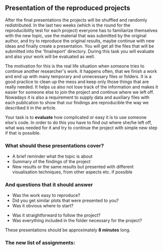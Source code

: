 ## Presentation of the reproduced projects 

After the final presentations the projects will be shuffled and randomly redistributed. In the last two weeks (which is the round for the reproducibility test for each project) everyone has to  familiarize themselves with the new topic, use the material that was submitted by the original author, and try to reproduce the original results, maybe continue with new ideas and finally create a presentation. You will get all the files that will be submitted into the 'finalreport' directory. During this task you will evaluate and also your work will be evaluated as well.

The motivation for this is the real life situation when someone tries to continue another researcher's work. 
It happens often, that we finish a work and end up with many temporary and unnecessary files or folders. It is a good practice to clean up the mess and keep only those things that are really needed. It helps us also not lose track of the information and makes it easier for someone else to join the project and continue where we left off.
Nowadays it is also a requirement to supply data and auxiliary files with each publication to show that our findings are reproducible the way we described it in the article.

Your task is to **evaluate** how complicated or easy it is to use someone else's code. In order to do this you have to find out where she/he left off, what was needed for it and try to continue the project with simple new step if that is possible.

### What should these presentations cover?
* A brief reminder what the topic is about
* Summary of the findings of the project
* New results or the same results but presented with different visualisation techniques, from other aspects etc. if possible

### And questions that it should answer
* Was the work easy to reproduce? 
* Did you get similar plots that were presented to you?
* Was it obvious where to start?
- Was it straightforward to follow the project?
- Was everything included in the folder necessary for the project?

These presentations should be approximately **8 minutes** long.


### The new list of assignments:



